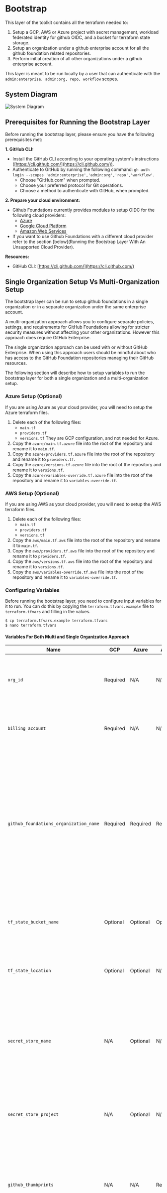 # Bootstrap

This layer of the toolkit contains all the terraform needed to:

 1. Setup a GCP, AWS or Azure project with secret management, workload federated identity for github OIDC, and a bucket for terraform state storage.
 2. Setup an organization under a github enterprise account for all the github foundation related repositories.
 3. Perform initial creation of all other organizations under a github enterprise account.

 This layer is meant to be run locally by a user that can authenticate with the `admin:enterprise, admin:org, repo, workflow` scopes.

## System Diagram

![System Diagram](../resources/images/system_diagram.png)

## Prerequisites for Running the Bootstrap Layer

Before running the bootstrap layer, please ensure you have the following prerequisites met:

**1. GitHub CLI:**

* Install the GitHub CLI according to your operating system's instructions ([https://cli.github.com/](https://cli.github.com/)).
* Authenticate to GitHub by running the following command: `gh auth login --scopes 'admin:enterprise','admin:org','repo','workflow'`.
  * Choose "GitHub.com" when prompted.
  * Choose your preferred protocol for Git operations.
  * Choose a method to authenticate with GitHub, when prompted.

**2. Prepare your cloud environment:**

* Github Foundations currently provides modules to setup OIDC for the following cloud providers:
    * [Azure](./AZURE_SETUP.md)
    * [Google Cloud Platform](./GCP_SETUP.md)
    * [Amazon Web Services](./AWS_SETUP.md)
* If you want to use Github Foundations with a different cloud provider refer to the section [below](Running the Bootstrap Layer With An Unsupported Cloud Provider).

**Resources:**

* GitHub CLI: [https://cli.github.com/](https://cli.github.com/)

## Single Organization Setup Vs Multi-Organization Setup

The bootstrap layer can be run to setup github foundations in a single organization or in a separate organization under the same enterprise account.

A multi-organization approach allows you to configure separate policies, settings, and requirements for GitHub Foundations allowing for stricter security measures without affecting your other organizations. However this approach does require GitHub Enterprise.

The single organization approach can be used with or without GitHub Enterprise. When using this approach users should be mindful about who has access to the GitHub Foundation repositories managing their GitHub resources.

The following section will describe how to setup variables to run the bootstrap layer for both a single organization and a multi-organization setup.

### Azure Setup (Optional)

If you are using Azure as your cloud provider, you will need to setup the Azure terraform files.

1. Delete each of the following files:
    * `main.tf`
    * `providers.tf`
    * `versions.tf`
    They are GCP configuration, and not needed for Azure.
2. Copy the `azure/main.tf.azure` file into the root of the repository and rename it to `main.tf`.
3. Copy the `azure/providers.tf.azure` file into the root of the repository and rename it to `providers.tf`.
4. Copy the `azure/versions.tf.azure` file into the root of the repository and rename it to `versions.tf`.
5. Copy the `azure/variables-override.tf.azure` file into the root of the repository and rename it to `variables-override.tf`.

### AWS Setup (Optional)

If you are using AWS as your cloud provider, you will need to setup the AWS terraform files.
1. Delete each of the following files:
    * `main.tf`
    * `providers.tf`
    * `versions.tf`
2. Copy the `aws/main.tf.aws` file into the root of the repository and rename it to `main.tf`.
3. Copy the `aws/providers.tf.aws` file into the root of the repository and rename it to `providers.tf`.
4. Copy the `aws/versions.tf.aws` file into the root of the repository and rename it to `versions.tf`.
5. Copy the `aws/variables-override.tf.aws` file into the root of the repository and rename it to `variables-override.tf`.

### Configuring Variables

Before running the bootstrap layer, you need to configure input variables for it to run. You can do this by copying the `terraform.tfvars.example` file to `terraform.tfvars` and filling in the values.

```bash
$ cp terraform.tfvars.example terraform.tfvars
$ nano terraform.tfvars
```

#### Variables For Both Multi and Single Organization Approach

| Name | GCP | Azure | AWS | Description |
|------|-----|-------|-----|-------------|
| `org_id` | Required | N/A | N/A | The id of the GCP organization that will have the project that has the terraform state file bucket. | 
| `billing_account` | Required | N/A | N/A | The billing account to use for the GCP project that has the terraform state file bucket. |
| `github_foundations_organization_name` | Required | Required | Required | The name of the organization that will host the github foundation repositories. In the case of the multi-org approach this must be an organization name that doesn't already exist. However for the single org approach this should be the name of an existing organization that you want to use. |
| `tf_state_bucket_name` | Optional | Optional | Optional | The name of the bucket / container to store the terraform state file. If not set a default name will be used. |
| `tf_state_location` | Optional | Optional | N/A | The location / region to use for the cloud resources. If not set a default location will be used. |
| `secret_store_name` | N/A | Optional | N/A | The name to use for a secret manager store. To bring your own Azure Key Vault, specify the name of the Azure Key Vault you want to use. If not set, a new Azure Key Vault will be created using a default name. |
| `secret_store_project` | N/A | Optional | N/A | The Azure resource group name where the secrets will be stored. If not set a default name will be used. |
| `github_thumbprints` | N/A | N/A | Required | A list of github server certificate thumbprints required to setup the AWS openid connect provider. For more information on how to obtain this thumbprint refer to [AWS documentation](https://docs.aws.amazon.com/IAM/latest/UserGuide/id_roles_providers_create_oidc_verify-thumbprint.html). |

#### Variables for Multi Organization Approach

| Name | GCP | Azure | AWS | Description |
|------|-----|-------|-----|-------------|
| `github_enterprise_slug` | Required | Required | Required | The slug of the enterprise account that own your organization(s) |
| `github_organization_admin_logins` | Required | Required | Required | A list of github users that will be given admin permissions to the github foundation organization. |
| `github_organization_billing_email` | Required | Required | Required | A email for billing to set in the github foundation organization. |
| `github_enterprise_organizations` | Optional | Optional | Optional | A map of organizations to create under the enterprise account. You can still use the organization layer to manage organizations under your enterprise account that weren't created this way so this is optional. |

## Running the Bootstrap Layer

This section outlines the steps to run the bootstrap layer. Remember to ensure you have met the prerequisites detailed in the previous section before proceeding.

To run the bootstrap layer perform the following steps:

1. Clone this repository locally and copy the bootstrap folder into a separate folder on your local machine.
2. Navigate to the folder that you copied the bootstrap layer to and configure the variables required to run it. For more info on how to do this refer to the [configuring variables section](#configuring-variables).
3. Run `terraform init` then generate and execute a plan with `terraform apply`. If you run into any authentication issues make sure all [prerequisites are met](#prerequisites-for-running-the-bootstrap-layer).
      * If using `Azure` for your backend, make a note of the `sa_name` output as you will need it for the next step.

4. After a successful application of the terraform code navigate to the `backend.tf` file and uncomment the backend configuration for your cloud.

---

**GCP**

It should be the block that looks like this:
```hcl
terraform {
  backend "gcs" {
    bucket = "ghf-state-1234567890"
    prefix = "terraform/github-foundations/bootstrap"
  }
}
```
* replace the bucket name with the one you set in the `terraform.tfvars` file, or the default one (`ghf-state-<your-org-id>`) if you didn't set it.

---

**Azure**

It should be the block that looks like this:
```hcl
terraform {
 backend "azurerm" {
   resource_group_name  = "github-foundations"
   storage_account_name = "ghfoundations"
   container_name       = "ghf-state"
   key                  = "prod.terraform.tfstate"
 }
}
```
  * replace the `container_name` with the one you set in the `terraform.tfvars` file, or the default one (`ghf-state-`) if you didn't set it.
  * replace the `storage_account_name` with the name of the `sa_name` output from the previous step.

---

**AWS**

It should be the block that looks likethis:
```hcl
terraform {
  backend "s3" {
    bucket         = "ghf-state"
    region         = "<AWS-REGION>"
    encrypt        = true
    key            = "bootstrap.terraform.tfstate"
    dynamodb_table = "TFLockIds"
  }
 }
```

  * replace the `<AWS-REGION>` with the region the s3 bucket is in. This line can also be removed if the environment variable `AWS_DEFAULT_REGION` or `AWS_REGION` has already been set.
  * replace `bucket` with the name of the s3 bucket you set in the `terraform.tfvars` file.
  * if you set the `tflock_db_name` variable for the aws oidc module, replace `dynamodb_table` with the value used. 

---

5. Run `terraform init -migrate-state` again, it should ask you if you want to migrate your backend. If you want to suppress the prompt and answer "yes" then add the `-force-copy` option.
6. Create a pull request and store all the bootstrap layer terraform in to the bootstrap repository that should have been created for you by terraform when you ran `terraform apply`.

After performing these steps your bootstrap layer should have setup GCP OIDC, Github secrets and variables for the OIDC connection, Github repositories for your terraform code to live in, and state file in a GCP bucket containing the state of the bootstrap layer.

### Running the Bootstrap Layer With An Unsupported Cloud Provider

Currently the only cloud provider Github Foundations has out of the box support for is Google Cloud Platform. To use Github Foundations with a different cloud provider please refer to the [custom cloud setup documentation](./CUSTOM_CLOUD_SETUP.md)

### Generating a Plan (Without Execution)

To generate a plan that outlines the changes the bootstrap layer will make to your infrastructure, without actually executing them, run the following command:

```
terraform plan
```

This command will analyze your Terraform configuration and display a detailed plan summarizing the planned changes:

* Resources to be created, updated, or destroyed.
* Any potential costs associated with the changes.
* Any potential warnings or errors.

Carefully review the plan to ensure it aligns with your expectations before proceeding to the next step.

### Generating and Executing a Plan

To generate a plan and immediately execute the changes in your infrastructure, run the following command:

```
terraform apply
```

**Warning:** This command will make irreversible changes to your infrastructure. Before running it, ensure you have thoroughly reviewed the plan generated by `terraform plan` and understand the potential impact of the changes.

By default, `terraform apply` will prompt you for confirmation before executing the plan. You can bypass this prompt and proceed directly with execution by using the `-auto-approve` flag, but **strongly advise against** doing so in production environments due to the risk of unintended consequences.

**Additional Options:**

* For more granular control over the plan generation and execution process, you can explore additional options supported by the `terraform plan` and `terraform apply` commands. Refer to the official Terraform documentation for a comprehensive list of options: [https://developer.hashicorp.com/terraform](https://developer.hashicorp.com/terraform)

**Important Note:** Remember to exercise caution when working with tools that modify your infrastructure. Always have a backup plan and a clear understanding of the potential consequences before executing any changes.

